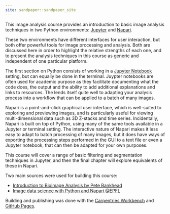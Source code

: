 ```yaml
---
site: sandpaper::sandpaper_site
---
```


This image analysis course provides an introduction to basic image analysis techniques in two Python environments:
[Jupyter](https://www.python.org) and [Napari](https://napari.org).

These two environments have different interfaces for user interaction, but both offer powerful tools for image
processing and analysis. Both are discussed here in order to highlight the relative strengths of each one, and
to present the analysis techniques in this course as generic and independent of one particular platform.

The first section on Python consists of working in a [Jupyter Notebook](https://jupyter-notebook.readthedocs.io/en/stable/) setting, but can equally be done in the
terminal. Juypter notebooks are often used for academic purpose as they facilitate documenting what the code does, the output and the ability to add additional explanations and links to resources. The lends itself quite well to adapting your analysis process into a workflow that can be applied to a batch of many images.

Napari is a point-and-click graphical user interface, which is well-suited to exploring and previewing images,
and is particularly useful for viewing multi-dimensional data such as 3D Z-stacks and time series. Incidentally,
Napari is built on top of Python, using many of the same tools available in a Jupyter or terminal setting. The
interactive nature of Napari makes it less easy to adapt to batch processing of many images, but it does have
ways of exporting the processing steps performed in the GUI to a text file or even a Jupyter notebook, that can
then be adapted for your own purposes.

This course will cover a range of basic filtering and segmentation techniques in Jupyter, and then the final chapter
will explore equivalents of these in Napari.

Two main sources were used for building this course:

- [Introduction to Bioimage Analysis by Pete Bankhead](https://bioimagebook.github.io)
- [Image data science with Python and Napari @EPFL](https://biapol.github.io/Image-data-science-with-Python-and-Napari-EPFL2022)

Building and publishing was done with the [Carpentries Workbench](https://carpentries.github.io/sandpaper-docs) and [GitHub Pages](https://pages.github.com).
